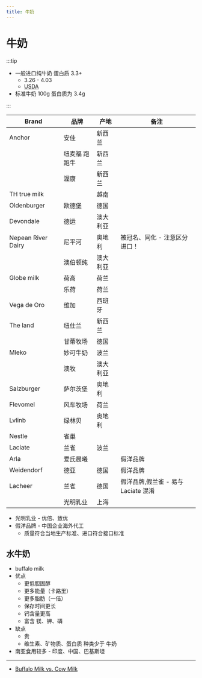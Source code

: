 ```yaml
---
title: 牛奶
---
```


# 牛奶

:::tip

- 一般进口纯牛奶 蛋白质 3.3+
  - 3.26 - 4.03
  - [USDA](https://fdc.nal.usda.gov/fdc-app.html#/food-details/173441/nutrients)
- 标准牛奶 100g 蛋白质为 3.4g

:::

| Brand              | 品牌          | 产地     | 备注                                |
| ------------------ | ------------- | -------- | ----------------------------------- |
| Anchor             | 安佳          | 新西兰   |
|                    | 纽麦福 跑跑牛 | 新西兰   |
|                    | 渥康          | 新西兰   |
| TH true milk       |               | 越南     |
| Oldenburger        | 欧德堡        | 德国     |
| Devondale          | 德运          | 澳大利亚 |
| Nepean River Dairy | 尼平河        | 奥地利   | 被冠名、同化 - 注意区分进口！       |
|                    | 澳伯顿纯      | 澳大利亚 |
| Globe milk         | 荷高          | 荷兰     |
|                    | 乐荷          | 荷兰     |
| Vega de Oro        | 维加          | 西班牙   |
| The land           | 纽仕兰        | 新西兰   |
|                    | 甘蒂牧场      | 德国     |
| Mleko              | 妙可牛奶      | 波兰     |
|                    | 澳牧          | 澳大利亚 |
| Salzburger         | 萨尔茨堡      | 奥地利   |
| Flevomel           | 风车牧场      | 荷兰     |
| Lvlinb             | 绿林贝        | 奥地利   |
| Nestle             | 雀巢          |
| Laciate            | 兰雀          | 波兰     |                                     |
| Arla               | 爱氏晨曦      |          | 假洋品牌                            |
| Weidendorf         | 德亚          | 德国     | 假洋品牌                            |
| Lacheer            | 兰雀          | 德国     | 假洋品牌,假兰雀 - 易与 Laciate 混淆 |
|                    | 光明乳业      | 上海     |

- 光明乳业 - 优倍、致优
- 假洋品牌 - 中国企业海外代工
  - 质量符合当地生产标准、进口符合接口标准

## 水牛奶

- buffalo milk
- 优点
  - 更低胆固醇
  - 更多能量（卡路里）
  - 更多脂肪（一倍）
  - 保存时间更长
  - 钙含量更高
  - 富含 镁、钾、磷
- 缺点
  - 贵
  - 维生素、矿物质、蛋白质 种类少于 牛奶
- 南亚食用较多 - 印度、中国、巴基斯坦

---

- [Buffalo Milk vs. Cow Milk](https://www.diffen.com/difference/Buffalo_Milk_vs_Cow_Milk)
